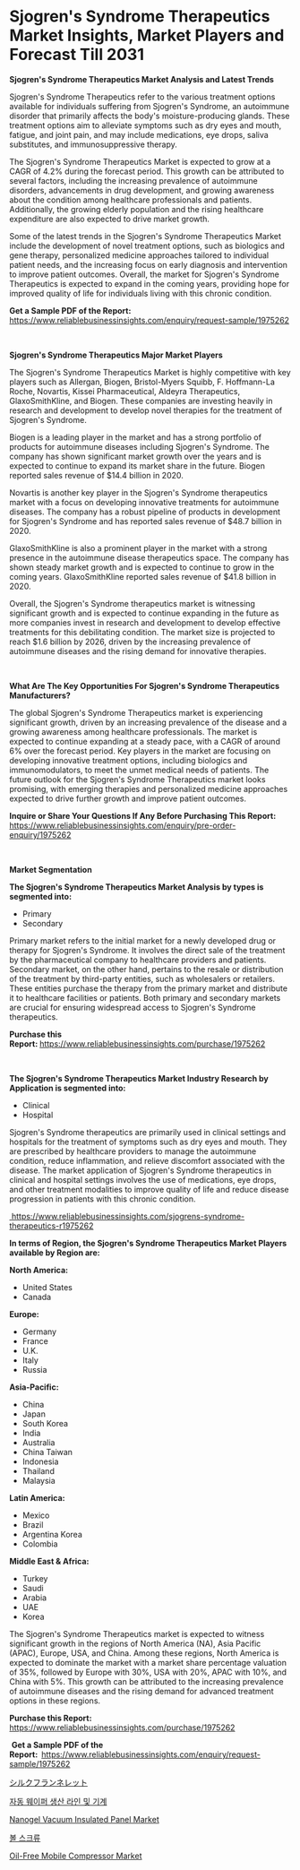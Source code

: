 <p><h1>Sjogren's Syndrome Therapeutics Market Insights, Market Players and Forecast Till 2031</h1></p><p><strong>Sjogren's Syndrome Therapeutics Market Analysis and Latest Trends</strong></p>
<p><p>Sjogren's Syndrome Therapeutics refer to the various treatment options available for individuals suffering from Sjogren's Syndrome, an autoimmune disorder that primarily affects the body's moisture-producing glands. These treatment options aim to alleviate symptoms such as dry eyes and mouth, fatigue, and joint pain, and may include medications, eye drops, saliva substitutes, and immunosuppressive therapy.</p><p>The Sjogren's Syndrome Therapeutics Market is expected to grow at a CAGR of 4.2% during the forecast period. This growth can be attributed to several factors, including the increasing prevalence of autoimmune disorders, advancements in drug development, and growing awareness about the condition among healthcare professionals and patients. Additionally, the growing elderly population and the rising healthcare expenditure are also expected to drive market growth.</p><p>Some of the latest trends in the Sjogren's Syndrome Therapeutics Market include the development of novel treatment options, such as biologics and gene therapy, personalized medicine approaches tailored to individual patient needs, and the increasing focus on early diagnosis and intervention to improve patient outcomes. Overall, the market for Sjogren's Syndrome Therapeutics is expected to expand in the coming years, providing hope for improved quality of life for individuals living with this chronic condition.</p></p>
<p><strong>Get a Sample PDF of the Report:&nbsp;</strong> <a href="https://www.reliablebusinessinsights.com/enquiry/request-sample/1975262">https://www.reliablebusinessinsights.com/enquiry/request-sample/1975262</a></p>
<p>&nbsp;</p>
<p><strong>Sjogren's Syndrome Therapeutics Major Market Players</strong></p>
<p><p>The Sjogren's Syndrome Therapeutics Market is highly competitive with key players such as Allergan, Biogen, Bristol-Myers Squibb, F. Hoffmann-La Roche, Novartis, Kissei Pharmaceutical, Aldeyra Therapeutics, GlaxoSmithKline, and Biogen. These companies are investing heavily in research and development to develop novel therapies for the treatment of Sjogren's Syndrome.</p><p>Biogen is a leading player in the market and has a strong portfolio of products for autoimmune diseases including Sjogren's Syndrome. The company has shown significant market growth over the years and is expected to continue to expand its market share in the future. Biogen reported sales revenue of $14.4 billion in 2020.</p><p>Novartis is another key player in the Sjogren's Syndrome therapeutics market with a focus on developing innovative treatments for autoimmune diseases. The company has a robust pipeline of products in development for Sjogren's Syndrome and has reported sales revenue of $48.7 billion in 2020.</p><p>GlaxoSmithKline is also a prominent player in the market with a strong presence in the autoimmune disease therapeutics space. The company has shown steady market growth and is expected to continue to grow in the coming years. GlaxoSmithKline reported sales revenue of $41.8 billion in 2020.</p><p>Overall, the Sjogren's Syndrome therapeutics market is witnessing significant growth and is expected to continue expanding in the future as more companies invest in research and development to develop effective treatments for this debilitating condition. The market size is projected to reach $1.6 billion by 2026, driven by the increasing prevalence of autoimmune diseases and the rising demand for innovative therapies.</p></p>
<p>&nbsp;</p>
<p><strong>What Are The Key Opportunities For Sjogren's Syndrome Therapeutics Manufacturers?</strong></p>
<p><p>The global Sjogren's Syndrome Therapeutics market is experiencing significant growth, driven by an increasing prevalence of the disease and a growing awareness among healthcare professionals. The market is expected to continue expanding at a steady pace, with a CAGR of around 6% over the forecast period. Key players in the market are focusing on developing innovative treatment options, including biologics and immunomodulators, to meet the unmet medical needs of patients. The future outlook for the Sjogren's Syndrome Therapeutics market looks promising, with emerging therapies and personalized medicine approaches expected to drive further growth and improve patient outcomes.</p></p>
<p><strong>Inquire or Share Your Questions If Any Before Purchasing This Report:</strong> <a href="https://www.reliablebusinessinsights.com/enquiry/pre-order-enquiry/1975262">https://www.reliablebusinessinsights.com/enquiry/pre-order-enquiry/1975262</a></p>
<p>&nbsp;</p>
<p><strong>Market Segmentation</strong></p>
<p><strong>The Sjogren's Syndrome Therapeutics Market Analysis by types is segmented into:</strong></p>
<p><ul><li>Primary</li><li>Secondary</li></ul></p>
<p><p>Primary market refers to the initial market for a newly developed drug or therapy for Sjogren's Syndrome. It involves the direct sale of the treatment by the pharmaceutical company to healthcare providers and patients. Secondary market, on the other hand, pertains to the resale or distribution of the treatment by third-party entities, such as wholesalers or retailers. These entities purchase the therapy from the primary market and distribute it to healthcare facilities or patients. Both primary and secondary markets are crucial for ensuring widespread access to Sjogren's Syndrome therapeutics.</p></p>
<p><strong>Purchase this Report:&nbsp;</strong><a href="https://www.reliablebusinessinsights.com/purchase/1975262">https://www.reliablebusinessinsights.com/purchase/1975262</a></p>
<p>&nbsp;</p>
<p><strong>The Sjogren's Syndrome Therapeutics Market Industry Research by Application is segmented into:</strong></p>
<p><ul><li>Clinical</li><li>Hospital</li></ul></p>
<p><p>Sjogren's Syndrome therapeutics are primarily used in clinical settings and hospitals for the treatment of symptoms such as dry eyes and mouth. They are prescribed by healthcare providers to manage the autoimmune condition, reduce inflammation, and relieve discomfort associated with the disease. The market application of Sjogren's Syndrome therapeutics in clinical and hospital settings involves the use of medications, eye drops, and other treatment modalities to improve quality of life and reduce disease progression in patients with this chronic condition.</p></p>
<p><a href="https://www.reliablebusinessinsights.com/sjogrens-syndrome-therapeutics-r1975262">&nbsp;https://www.reliablebusinessinsights.com/sjogrens-syndrome-therapeutics-r1975262</a></p>
<p><strong>In terms of Region, the Sjogren's Syndrome Therapeutics Market Players available by Region are:</strong></p>
<p>
    <p> <strong> North America: </strong>
        <ul>
            <li>United States</li>
            <li>Canada</li>
        </ul>
        </p> 
    <p> <strong> Europe: </strong>
        <ul>
            <li>Germany</li>
            <li>France</li>
            <li>U.K.</li>
            <li>Italy</li>
            <li>Russia</li>
        </ul>
        </p> 
    <p> <strong> Asia-Pacific: </strong>
        <ul>
            <li>China</li>
            <li>Japan</li>
            <li>South Korea</li>
            <li>India</li>
            <li>Australia</li>
            <li>China Taiwan</li>
            <li>Indonesia</li>
            <li>Thailand</li>
            <li>Malaysia</li>
        </ul>
        </p> 
    <p> <strong> Latin America: </strong>
        <ul>
            <li>Mexico</li>
            <li>Brazil</li>
            <li>Argentina Korea</li>
            <li>Colombia</li>
        </ul>
        </p> 
    <p> <strong> Middle East & Africa: </strong>
        <ul>
            <li>Turkey</li>
            <li>Saudi</li>
            <li>Arabia</li>
            <li>UAE</li>
            <li>Korea</li>
        </ul>
    </p>
    </p>
<p><p>The Sjogren's Syndrome Therapeutics market is expected to witness significant growth in the regions of North America (NA), Asia Pacific (APAC), Europe, USA, and China. Among these regions, North America is expected to dominate the market with a market share percentage valuation of 35%, followed by Europe with 30%, USA with 20%, APAC with 10%, and China with 5%. This growth can be attributed to the increasing prevalence of autoimmune diseases and the rising demand for advanced treatment options in these regions.</p></p>
<p><strong>Purchase this Report: </strong><a href="https://www.reliablebusinessinsights.com/purchase/1975262">https://www.reliablebusinessinsights.com/purchase/1975262</a></p>
<p>&nbsp;<strong>Get a Sample PDF of the Report:&nbsp;&nbsp;</strong><a href="https://www.reliablebusinessinsights.com/enquiry/request-sample/1975262">https://www.reliablebusinessinsights.com/enquiry/request-sample/1975262</a></p>
<p><strong></strong></p>
<p><p><a href="https://github.com/RodHoppe07/Market-Research-Report-List-2/blob/main/4673369116136.md">シルクフランネレット</a></p><p><a href="https://github.com/konokaryan/Market-Research-Report-List-1/blob/main/7379670125114.md">자동 웨이퍼 생산 라인 및 기계</a></p><p><a href="https://github.com/nafiafirdania/Market-Research-Report-List-1/blob/main/nanogel-vacuum-insulated-panel-market.md">Nanogel Vacuum Insulated Panel Market</a></p><p><a href="https://github.com/vss5505pa7z1p/Market-Research-Report-List-2/blob/main/4403773125115.md">볼 스크류</a></p><p><a href="https://github.com/kulaberyasin52/Market-Research-Report-List-1/blob/main/oil-free-mobile-compressor-market.md">Oil-Free Mobile Compressor Market</a></p></p>